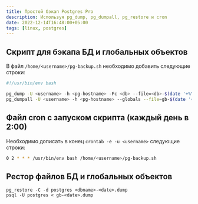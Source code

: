 ```yaml
---
title: Простой бэкап Postgres Pro
description: Используя pg_dump, pg_dumpall, pg_restore и cron
date: 2022-12-14T16:48:00+05:00
tags: [linux, postgres]
---
```

## Скрипт для бэкапа БД и глобальных объектов
В файл `/home/<username>/pg-backup.sh` необходимо добавить следующие строки:
```sh
#!/usr/bin/env bash

pg_dump -U <username> -h <pg-hostname> -Fc <db> --file=<db>-$(date '+%Y-%m-%d').dump
pg_dumpall -U <username> -h <pg-hostname> --globals --file=gb-$(date '+%Y-%m-%d').dump
```

## Файл cron с запуском скрипта (каждый день в 2:00)
Необходимо дописать в конец `crontab -e -u <username>` следующие строки:
```sh
0 2 * * * /usr/bin/env bash /home/<username>/pg-backup.sh
```

## Рестор файлов БД и глобальных объектов
```shell
pg_restore -C -d postgres <dbname>-<date>.dump
psql -U postgres < gb-<date>.dump
```
